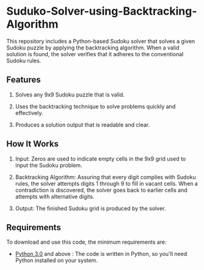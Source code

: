 <h1>Suduko-Solver-using-Backtracking-Algorithm</h1>  
This repository includes a Python-based Sudoku solver that solves a given Sudoku puzzle by applying the backtracking algorithm. When a valid solution is found, the solver verifies that it adheres to the conventional Sudoku rules.

<h2>Features</h2>

1. Solves any 9x9 Sudoku puzzle that is valid.

2. Uses the backtracking technique to solve problems quickly and effectively.

3. Produces a solution output that is readable and clear.

<h2>How It Works</h2>

1. Input: Zeros are used to indicate empty cells in the 9x9 grid used to input the Sudoku problem.

2. Backtracking Algorithm: Assuring that every digit complies with Sudoku rules, the solver attempts digits 1 through 9 to fill in vacant cells. When a contradiction is discovered, the solver goes back to earlier cells and attempts with alternative digits.

3. Output: The finished Sudoku grid is produced by the solver.

<h2>Requirements</h2>

To download and use this code, the minimum requirements are:

* [Python 3.0](https://www.python.org/download/releases/3.0/) and above : The code is written in Python, so you'll need Python installed on your system.
